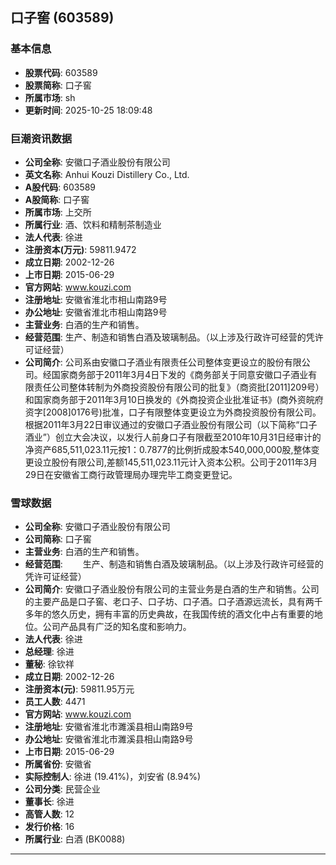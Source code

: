 ## 口子窖 (603589)

### 基本信息

- **股票代码**: 603589
- **股票简称**: 口子窖
- **所属市场**: sh
- **更新时间**: 2025-10-25 18:09:48

### 巨潮资讯数据

- **公司全称**: 安徽口子酒业股份有限公司
- **英文名称**: Anhui Kouzi Distillery Co., Ltd.
- **A股代码**: 603589
- **A股简称**: 口子窖
- **所属市场**: 上交所
- **所属行业**: 酒、饮料和精制茶制造业
- **法人代表**: 徐进
- **注册资本(万元)**: 59811.9472
- **成立日期**: 2002-12-26
- **上市日期**: 2015-06-29
- **官方网站**: www.kouzi.com
- **注册地址**: 安徽省淮北市相山南路9号
- **办公地址**: 安徽省淮北市相山南路9号
- **主营业务**: 白酒的生产和销售。
- **经营范围**: 生产、制造和销售白酒及玻璃制品。（以上涉及行政许可经营的凭许可证经营）
- **公司简介**: 公司系由安徽口子酒业有限责任公司整体变更设立的股份有限公司。经国家商务部于2011年3月4日下发的《商务部关于同意安徽口子酒业有限责任公司整体转制为外商投资股份有限公司的批复》（商资批[2011]209号）和国家商务部于2011年3月10日换发的《外商投资企业批准证书》(商外资皖府资字[2008]0176号)批准，口子有限整体变更设立为外商投资股份有限公司。根据2011年3月22日审议通过的安徽口子酒业股份有限公司（以下简称“口子酒业”）创立大会决议，以发行人前身口子有限截至2010年10月31日经审计的净资产685,511,023.11元按1：0.7877的比例折成股本540,000,000股,整体变更设立股份有限公司,差额145,511,023.11元计入资本公积。公司于2011年3月29日在安徽省工商行政管理局办理完毕工商变更登记。

### 雪球数据

- **公司全称**: 安徽口子酒业股份有限公司
- **公司简称**: 口子窖
- **主营业务**: 白酒的生产和销售。
- **经营范围**: 　　生产、制造和销售白酒及玻璃制品。（以上涉及行政许可经营的凭许可证经营）
- **公司简介**: 安徽口子酒业股份有限公司的主营业务是白酒的生产和销售。公司的主要产品是口子窖、老口子、口子坊、口子酒。口子酒源远流长，具有两千多年的悠久历史，拥有丰富的历史典故，在我国传统的酒文化中占有重要的地位。公司产品具有广泛的知名度和影响力。
- **法人代表**: 徐进
- **总经理**: 徐进
- **董秘**: 徐钦祥
- **成立日期**: 2002-12-26
- **注册资本(元)**: 59811.95万元
- **员工人数**: 4471
- **官方网站**: www.kouzi.com
- **注册地址**: 安徽省淮北市濉溪县相山南路9号
- **办公地址**: 安徽省淮北市濉溪县相山南路9号
- **上市日期**: 2015-06-29
- **所属省份**: 安徽省
- **实际控制人**: 徐进 (19.41%)，刘安省 (8.94%)
- **公司分类**: 民营企业
- **董事长**: 徐进
- **高管人数**: 12
- **发行价格**: 16
- **所属行业**: 白酒 (BK0088)

---